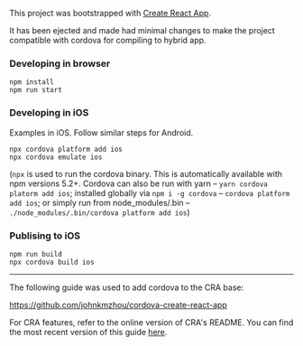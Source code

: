 This project was bootstrapped with [Create React App](https://github.com/facebookincubator/create-react-app).

It has been ejected and made had minimal changes to make the project compatible with cordova for compiling to hybrid app.

### Developing in browser

```
npm install
npm run start
```

### Developing in iOS

Examples in iOS.  Follow similar steps for Android.

```
npx cordova platform add ios
npx cordova emulate ios
```

(`npx` is used to run the cordova binary.  This is automatically available with npm versions 5.2+.  Cordova can also be run with yarn – `yarn cordova platorm add ios`; installed globally via `npm i -g cordova` – `cordova platform add ios`; or simply run from node_modules/.bin – `./node_modules/.bin/cordova platform add ios`)

### Publising to iOS

```
npm run build
npx cordova build ios
```

---

The following guide was used to add cordova to the CRA base:

https://github.com/johnkmzhou/cordova-create-react-app


For CRA features, refer to the online version of CRA's README.  You can find the most recent version of this guide [here](https://github.com/facebookincubator/create-react-app/blob/master/packages/react-scripts/template/README.md).
